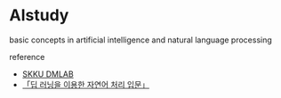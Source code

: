 # AIstudy
basic concepts in artificial intelligence and natural language processing

reference
- [SKKU DMLAB](https://sites.google.com/view/skkudm/courses/lecture-notes?authuser=0)
- [「딥 러닝을 이용한 자연어 처리 입문」](https://wikidocs.net/book/2155)

